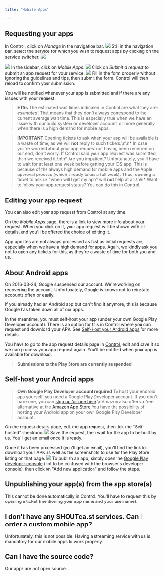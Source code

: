 ```yaml
---
title: "Mobile Apps"

---
```


## Requesting your apps

In Control, click on *Manage* in the navigation bar.
![](https://images.shoutca.st/NhuzgsVWTIDp9JKBhmla_hqGBv73.png)
Still in the navigation bar, select the service for which you wish to request apps by clicking on the service switcher.
![](https://images.shoutca.st/2EHepN3iTqepDxoCyAvM_CywNNUd.png)

![](https://images.shoutca.st/adv20t3LTziXn5vNOR82_WbdrIVZ.png)
In the sidebar, click on *Mobile Apps*.
![](https://images.shoutca.st/0cX3iclpSWmVB5lyrL6b_gD7sSAy.png)
Click on *Submit a request* to submit an app request for your service.
![](https://images.shoutca.st/KtcoURmUSji9AZoT4qhh_DwDg1U2.png)
Fill in the form properly without ignoring the guidelines and tips, then submit the form. Control will then reload to confirm your submission.

You will be notified whenever your app is submitted and if there are any issues with your request.
> **ETAs**
> The estimated wait times indicated in Control are what they are: *estimated*. That means that they don't always correspond to the current average wait time. This is especially true when we have an issue with our build system or developer account, or more generally, when there is a high demand for mobile apps.

> **IMPORTANT**
> Opening tickets to ask when your app will be available is a waste of time, as we will **not** reply to such tickets.\n\n* In case you're worried about your app request not having been received on our end, don't worry. If Control said your app request was submitted, then we received it.\n\n* Are you impatient? Unfortunately, you'll have to wait for at least one week before getting your iOS app. This is because of the always high demand for mobile apps and the Apple approval process (which already takes a full week). Thus, opening a ticket to ask us \"when will I get my app\" will **not** help at all.\n\n* Want to follow your app request status? You can do this in Control.


## Editing your app request

You can also edit your app request from Control at any time.

On the *Mobile Apps* page, there is a link to view more info about your request. When you click on it, your app request will be shown with all details, and you'll be offered the choice of editing it.

App updates are not always processed as fast as initial requests are, especially when we have a high demand for apps. Again, we kindly ask you not to open any tickets for this, as they're a waste of time for both you and us.

## About Android apps

On 2016-03-24, Google suspended our account. We're working on recovering the account. Unfortunately, Google is known not to reinstate accounts often or easily.

If you already had an Android app but can't find it anymore, this is because Google has taken down all of our apps.

In the meantime, you must self-host your app (under your own Google Play Developer account). There is an option for this in Control where you can request and download your APK. See [Self-Host your Android apps](#self-host-your-android-apps) for more details.

You have to go to the app request details page in [Control](https://control.shoutca.st), edit and save it so we can process your app request again. You'll be notified when your app is available for download.

> **Submissions to the Play Store are currently suspended**


## Self-host your Android apps


> **Own Google Play Developer account required**
> To host your Android app yourself, you need a Google Play Developer account. If you don't have one, you can [sign up for one here](https://play.google.com/apps/publish/signup/).\nAmazon also offers a free alternative at the [Amazon App Store](https://developer.amazon.com/public/support/submitting-your-app)
You have the possibility of hosting your Android app on your own Google Play Developer account.

On the request details page, edit the app request, then tick the "Self-hosted" checkbox.
![](https://images.shoutca.st/DA2ci8cQ5WCGDFRbaRiw_Schermafbeelding%202016-03-26%20om%2014.07.32.png)
Save the request, then wait for the app to be built by us. You'll get an email once it is ready.

Once it has been processed (you'll get an email), you'll find the link to download your APK as well as the screenshots to use for the Play Store listing on that page.
![](https://images.shoutca.st/Imu0nUSdQau3nly1XCbL_Schermafbeelding%202016-03-26%20om%2014.16.10.png)
To publish an app, simply open the [Google Play developer console](https://play.google.com/apps/publish/) (not to be confused with the browser's developer console), then click on "Add new application" and follow the steps.

## Unpublishing your app(s) from the app store(s)

This cannot be done automatically in Control. You'll have to request this by opening a ticket (mentioning your app name and your username).

## I don't have any SHOUTca.st services. Can I order a custom mobile app?

Unfortunately, this is not possible. Having a streaming service with us is mandatory for our mobile apps to work properly.

## Can I have the source code?

Our apps are not open source.
